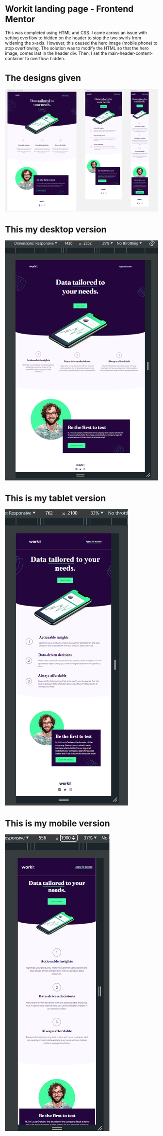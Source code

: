 #  Workit landing page - Frontend Mentor

This was completed using HTML and CSS. I came across an issue with setting overflow to hidden on the header to stop the two swirls from widening the x-axis. However, this caused the hero image (mobile phone) to stop overflowing. The solution was to modify the HTML so that the hero image, comes last in the header div. Then, I set the main-header-content-container to overflow: hidden.

#

# The designs given

<img src="./client/assets/images/readme-images/thereversion.png">

#
# This my desktop version

<img src="./client/assets/images/readme-images/desktop.png">

#
# This is my tablet version

<img src="./client/assets/images/readme-images/tablet.png">

#
# This is my mobile version

<img src="./client/assets/images/readme-images/mobile.png">